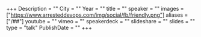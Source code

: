 +++
Description = ""
City = ""
Year = ""
title = ""
speaker = ""
images = ["https://www.arresteddevops.com/img/social/fb/friendly.png"]
aliases = ["/##"]
youtube = ""
vimeo = ""
speakerdeck = ""
slideshare = ""
slides = ""
type = "talk"
PublishDate = ""
+++
